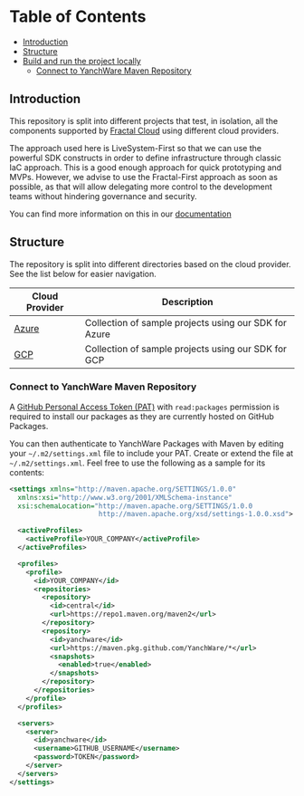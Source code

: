 # Table of Contents
- [Introduction](#introduction)
- [Structure](#structure)
- [Build and run the project locally](#build-and-run-the-project-locally)
  * [Connect to YanchWare Maven Repository](#connect-to-yanchware-maven-repository)

## Introduction

This repository is split into different projects that test, in isolation, all the components supported by [Fractal Cloud](https://fractal.cloud/) using different cloud providers. 

The approach used here is LiveSystem-First so that we can use the powerful SDK constructs in order to define infrastructure through classic IaC approach.
This is a good enough approach for quick prototyping and MVPs.
However, we advise to use the Fractal-First approach as soon as possible, as that will allow delegating more control to the development teams without hindering governance and security.

You can find more information on this in our [documentation](https://fractal.cloud/docs)

## Structure

The repository is split into different directories based on the cloud provider. See the list below for easier navigation.

| Cloud Provider        	 | Description                                             |
|-------------------------|---------------------------------------------------------|
| [ Azure ](./azure/) 	   | Collection of sample projects using our SDK for Azure 	 |
| [ GCP   ](./gcp/) 	     | Collection of sample projects using our SDK for GCP   	 |

### Connect to YanchWare Maven Repository

A [GitHub Personal Access Token (PAT)]((https://docs.github.com/en/authentication/keeping-your-account-and-data-secure/managing-your-personal-access-tokens)) 
with `read:packages` permission is required to install our packages as they are currently hosted on GitHub Packages.

You can then authenticate to YanchWare Packages with Maven by editing your `~/.m2/settings.xml` file to include your PAT. 
Create or extend the file at `~/.m2/settings.xml`. Feel free to use the following as a sample for its contents:

```xml
<settings xmlns="http://maven.apache.org/SETTINGS/1.0.0"
  xmlns:xsi="http://www.w3.org/2001/XMLSchema-instance"
  xsi:schemaLocation="http://maven.apache.org/SETTINGS/1.0.0
                      http://maven.apache.org/xsd/settings-1.0.0.xsd">

  <activeProfiles>
    <activeProfile>YOUR_COMPANY</activeProfile>
  </activeProfiles>

  <profiles>
    <profile>
      <id>YOUR_COMPANY</id>
      <repositories>
        <repository>
          <id>central</id>
          <url>https://repo1.maven.org/maven2</url>
        </repository>
        <repository>
          <id>yanchware</id>
          <url>https://maven.pkg.github.com/YanchWare/*</url>
          <snapshots>
            <enabled>true</enabled>
          </snapshots>
        </repository>
      </repositories>
    </profile>
  </profiles>

  <servers>
    <server>
      <id>yanchware</id>
      <username>GITHUB_USERNAME</username>
      <password>TOKEN</password>
    </server>
  </servers>
</settings>
```